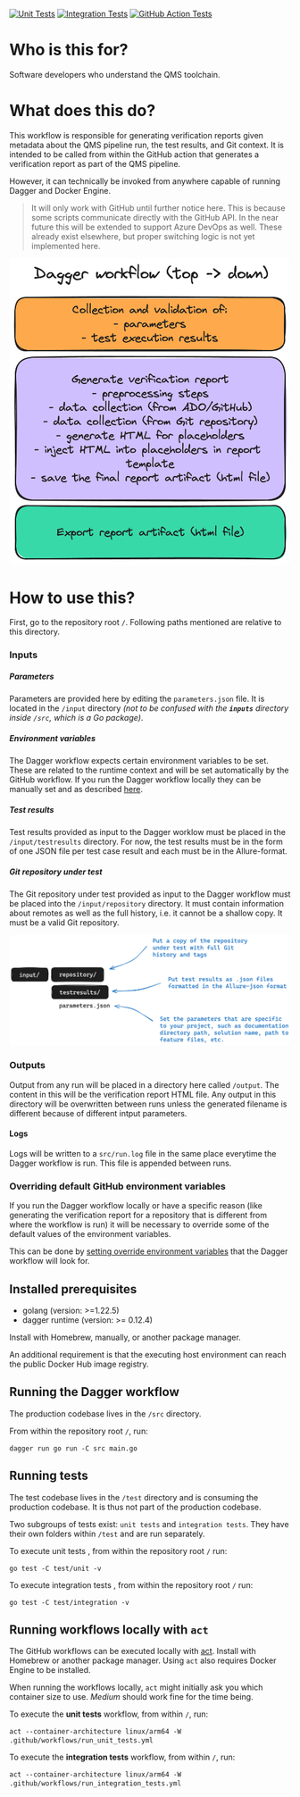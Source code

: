 [![Unit Tests](https://github.com/nn-dma/generate-verification-report/actions/workflows/run_unit_tests.yml/badge.svg?branch=main)](https://github.com/nn-dma/generate-verification-report/actions/workflows/run_unit_tests.yml) [![Integration Tests](https://github.com/nn-dma/generate-verification-report/actions/workflows/run_integration_tests.yml/badge.svg?branch=main)](https://github.com/nn-dma/generate-verification-report/actions/workflows/run_integration_tests.yml) [![GitHub Action Tests](https://github.com/nn-dma/generate-verification-report/actions/workflows/run_github_action_test.yml/badge.svg?branch=main)](https://github.com/nn-dma/generate-verification-report/actions/workflows/run_github_action_test.yml)

# Who is this for?
Software developers who understand the QMS toolchain.

# What does this do?
This workflow is responsible for generating verification reports given metadata about the QMS pipeline run, the test results, and Git context.
It is intended to be called from within the GitHub action that generates a verification report as part of the QMS pipeline.

However, it can technically be invoked from anywhere capable of running Dagger and Docker Engine.

> It will only work with GitHub until further notice here. This is because some scripts communicate directly with the GitHub API. In the near future this will be extended to support Azure DevOps as well. These already exist elsewhere, but proper switching logic is not yet implemented here.

![](./doc/dagger_workflow.png)

# How to use this?
First, go to the repository root `/`. Following paths mentioned are relative to this directory.

### Inputs

##### Parameters
Parameters are provided here by editing the `parameters.json` file. It is located in the `/input` directory *(not to be confused with the **`inputs`** directory inside `/src`, which is a Go package)*.

##### Environment variables
The Dagger workflow expects certain environment variables to be set. These are related to the runtime context and will be set automatically by the GitHub workflow. If you run the Dagger workflow locally they can be manually set and as described [here](doc/environment_variables.md).

##### Test results
Test results provided as input to the Dagger worklow must be placed in the `/input/testresults` directory. For now, the test results must be in the form of one JSON file per test case result and each must be in the Allure-format.

##### Git repository under test
The Git repository under test provided as input to the Dagger workflow must be placed into the `/input/repository` directory. It must contain information about remotes as well as the full history, i.e. it cannot be a shallow copy. It must be a valid Git repository.

![](./doc/inputs.png)

### Outputs

Output from any run will be placed in a directory here called `/output`. The content in this will be the verification report HTML file.
Any output in this directory will be overwritten between runs unless the generated filename is different because of different intput parameters.

#### Logs

Logs will be written to a `src/run.log` file in the same place everytime the Dagger workflow is run. This file is appended between runs.

### Overriding default GitHub environment variables

 If you run the Dagger workflow locally or have a specific reason (like generating the verification report for a repository that is different from where the workflow is run) it will be necessary to override some of the default values of the environment variables. 
 
 This can be done by [setting override environment variables](doc/environment_variables.md#override-environment-variables) that the Dagger workflow will look for.

## Installed prerequisites
- golang (version: >=1.22.5)
- dagger runtime (version: >= 0.12.4)

Install with Homebrew, manually, or another package manager.

An additional requirement is that the executing host environment can reach the public Docker Hub image registry.

## Running the Dagger workflow
The production codebase lives in the `/src` directory.

From within the repository root `/`, run:

```text
dagger run go run -C src main.go
```

## Running tests
The test codebase lives in the `/test` directory and is consuming the production codebase. It is thus not part of the production codebase.

Two subgroups of tests exist: `unit tests` and `integration tests`. They have their own folders within `/test` and are run separately.

To execute unit tests , from within the repository root `/` run:

```text
go test -C test/unit -v
```

To execute integration tests , from within the repository root `/` run:

```text
go test -C test/integration -v
```

## Running workflows locally with `act`
The GitHub workflows can be executed locally with [act](https://github.com/nektos/act). Install with Homebrew or another package manager. Using `act` also requires Docker Engine to be installed.

When running the workflows locally, `act` might initially ask you which container size to use. *Medium* should work fine for the time being.

To execute the **unit tests** workflow, from within `/`, run:
```text
act --container-architecture linux/arm64 -W .github/workflows/run_unit_tests.yml
```

To execute the **integration tests** workflow, from within `/`, run:
```text
act --container-architecture linux/arm64 -W .github/workflows/run_integration_tests.yml
```
